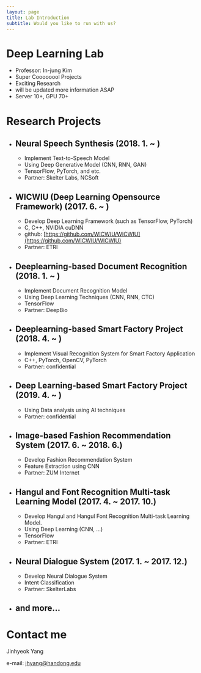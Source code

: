 ```yaml
---
layout: page
title: Lab Introduction
subtitle: Would you like to run with us?
---
```


# Deep Learning Lab

- Professor: In-jung Kim
- Super Coooooool Projects
- Exciting Research
- will be updated more information ASAP
- Server 10+, GPU 70+


# Research Projects
- ## Neural Speech Synthesis (2018. 1. ~ )
  - Implement Text-to-Speech Model
  - Using Deep Generative Model (CNN, RNN, GAN)
  - TensorFlow, PyTorch, and etc.
  - Partner: Skelter Labs, NCSoft

- ## WICWIU (Deep Learning Opensource Framework) (2017. 6. ~ )
  - Develop Deep Learning Framework (such as TensorFlow, PyTorch)
  - C, C++, NVIDIA cuDNN
  - github: [https://github.com/WICWIU/WICWIU](https://github.com/WICWIU/WICWIU)
  - Partner: ETRI

- ## Deeplearning-based Document Recognition (2018. 1. ~ )
  - Implement Document Recognition Model
  - Using Deep Learning Techniques (CNN, RNN, CTC)
  - TensorFlow
  - Partner: DeepBio

- ## Deeplearning-based Smart Factory Project (2018. 4. ~ )
  - Implement Visual Recognition System for Smart Factory Application
  - C++, PyTorch, OpenCV, PyTorch
  - Partner: confidential

- ## Deep Learning-based Smart Factory Project (2019. 4. ~ )
  - Using Data analysis using AI techniques
  - Partner: confidential

- ## Image-based Fashion Recommendation System (2017. 6. ~ 2018. 6.)
  - Develop Fashion Recommendation System
  - Feature Extraction using CNN
  - Partner: ZUM Internet

- ## Hangul and Font Recognition Multi-task Learning Model (2017. 4. ~ 2017. 10.)
  - Develop Hangul and Hangul Font Recognition Multi-task Learning Model.
  - Using Deep Learning (CNN, ...)
  - TensorFlow
  - Partner: ETRI

- ## Neural Dialogue System (2017. 1. ~ 2017. 12.)
  - Develop Neural Dialogue System
  - Intent Classification
  - Partner: SkelterLabs

- ## and more...




# Contact me

Jinhyeok Yang

e-mail: [jhyang@handong.edu](jhyang@handong.edu)
